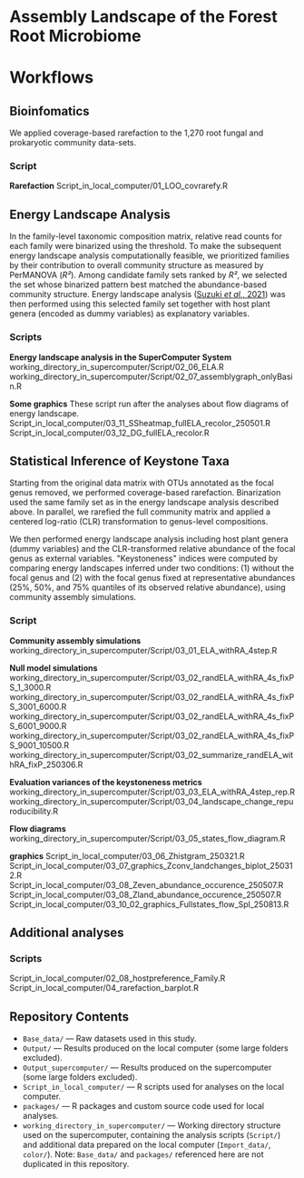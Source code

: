 # Assembly Landscape of the Forest Root Microbiome

# Workflows

## Bioinfomatics

We applied coverage-based rarefaction to the 1,270 root fungal and prokaryotic community data-sets.

### Script
**Rarefaction**
Script_in_local_computer/01_LOO_covrarefy.R
## Energy Landscape Analysis

 In the family-level taxonomic composition matrix, relative read counts for each family were binarized using the threshold. To make the subsequent energy landscape analysis computationally feasible, we prioritized families by their contribution to overall community structure as measured by PerMANOVA (*R²*). Among candidate family sets ranked by *R²*, we selected the set whose binarized pattern best matched the abundance-based community structure. Energy landscape analysis ([Suzuki *et al.*, 2021](https://doi.org/10.1002/ecm.1469)) was then performed using this selected family set together with host plant genera (encoded as dummy variables) as explanatory variables.

### Scripts
**Energy landscape analysis in the SuperComputer System**
working_directory_in_supercomputer/Script/02_06_ELA.R
working_directory_in_supercomputer/Script/02_07_assemblygraph_onlyBasin.R

**Some graphics**
These script run after the analyses about flow diagrams of energy landscape.
Script_in_local_computer/03_11_SSheatmap_fullELA_recolor_250501.R Script_in_local_computer/03_12_DG_fullELA_recolor.R

## Statistical Inference of Keystone Taxa


Starting from the original data matrix with OTUs annotated as the focal genus removed, we performed coverage-based rarefaction. Binarization used the same family set as in the energy landscape analysis described above. In parallel, we rarefied the full community matrix and applied a centered log-ratio (CLR) transformation to genus-level compositions. 


We then performed energy landscape analysis including host plant genera (dummy variables) and the CLR-transformed relative abundance of the focal genus as external variables. "Keystoneness" indices were computed by comparing energy landscapes inferred under two conditions: (1) without the focal genus and (2) with the focal genus fixed at representative abundances (25%, 50%, and 75% quantiles of its observed relative abundance), using community assembly simulations.

### Script
**Community assembly simulations**
working_directory_in_supercomputer/Script/03_01_ELA_withRA_4step.R

**Null model simulations**
working_directory_in_supercomputer/Script/03_02_randELA_withRA_4s_fixPS_1_3000.R
working_directory_in_supercomputer/Script/03_02_randELA_withRA_4s_fixPS_3001_6000.R
working_directory_in_supercomputer/Script/03_02_randELA_withRA_4s_fixPS_6001_9000.R
working_directory_in_supercomputer/Script/03_02_randELA_withRA_4s_fixPS_9001_10500.R
working_directory_in_supercomputer/Script/03_02_summarize_randELA_withRA_fixP_250306.R

**Evaluation variances of the keystoneness metrics**
working_directory_in_supercomputer/Script/03_03_ELA_withRA_4step_rep.R
working_directory_in_supercomputer/Script/03_04_landscape_change_repuroducibility.R

**Flow diagrams**
working_directory_in_supercomputer/Script/03_05_states_flow_diagram.R

**graphics**
Script_in_local_computer/03_06_Zhistgram_250321.R Script_in_local_computer/03_07_graphics_Zconv_landchanges_biplot_250312.R Script_in_local_computer/03_08_Zeven_abundance_occurence_250507.R Script_in_local_computer/03_08_Zland_abundance_occurence_250507.R Script_in_local_computer/03_10_02_graphics_Fullstates_flow_Spl_250813.R 


## Additional analyses
### Scripts
Script_in_local_computer/02_08_hostpreference_Family.R
Script_in_local_computer/04_rarefaction_barplot.R

## Repository Contents


- `Base_data/` — Raw datasets used in this study.
- `Output/` — Results produced on the local computer (some large folders excluded).
- `Output_supercomputer/` — Results produced on the supercomputer (some large folders excluded).
- `Script_in_local_computer/` — R scripts used for analyses on the local computer.
- `packages/` — R packages and custom source code used for local analyses.
- `working_directory_in_supercomputer/` — Working directory structure used on the supercomputer, containing the analysis scripts (`Script/`) and additional data prepared on the local computer (`Import_data/`, `color/`). Note: `Base_data/` and `packages/` referenced here are not duplicated in this repository.

